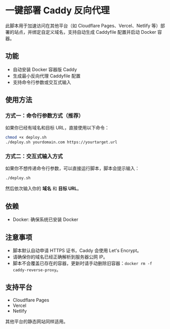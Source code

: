 
# 一键部署 Caddy 反向代理

此脚本用于加速访问在其他平台（如 Cloudflare Pages、Vercel、Netlify 等）部署的站点，并绑定自定义域名，支持自动生成 Caddyfile 配置并启动 Docker 容器。

## 功能

- 自动安装 Docker 容器版 Caddy
- 生成最小反向代理 Caddyfile 配置
- 支持命令行参数或交互式输入

## 使用方法

### 方式一：命令行参数方式（推荐）

如果你已经有域名和目标 URL，直接使用以下命令：

```bash
chmod +x deploy.sh
./deploy.sh yourdomain.com https://yourtarget.url
````

### 方式二：交互式输入方式

如果你不想传递命令行参数，可以直接运行脚本，脚本会提示输入：

```bash
./deploy.sh
```

然后依次输入你的 **域名** 和 **目标 URL**。

## 依赖

* Docker: 确保系统已安装 Docker

## 注意事项

* 脚本默认自动申请 HTTPS 证书，Caddy 会使用 Let's Encrypt。
* 请确保你的域名已经正确解析到服务器公网 IP。
* 脚本不会覆盖已存在的容器，更新时请手动删除旧容器：`docker rm -f caddy-reverse-proxy`。

## 支持平台

* Cloudflare Pages
* Vercel
* Netlify

其他平台的静态网站同样适用。



